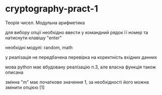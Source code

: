 # cryptography-pract-1
Теорія чисел. Модульна арифметика

для вибору опції необхідно ввести у командний рядок її номер та натиснути клавішу "enter"

необхідні модулі: random, math

у реалізація не передбачена перевірка на коректність вхідних данних

мова python має вбудовану реалізацію п.3, але власна функція також описана

змінна "m" має початкове значення 1, за необхідності його можна змінити опцією [1]
